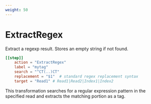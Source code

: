 ```yaml
---
weight: 50
---
```


# ExtractRegex

Extract a regexp result. Stores an empty string if not found.

```toml
[[step]]
    action = "ExtractRegex"
    label = "mytag"
    search = "^CT(..)CT"
    replacement = "$1"  # standard regex replacement syntax
    target = "Read1" # Read1|Read2|Index1|Index2
```

This transformation searches for a regular expression pattern in the specified read and extracts the matching portion as a tag.